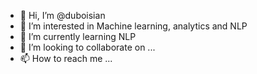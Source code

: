- 👋 Hi, I’m @duboisian
- 👀 I’m interested in Machine learning, analytics and NLP
- 🌱 I’m currently learning NLP
- 💞️ I’m looking to collaborate on ...
- 📫 How to reach me ...

<!---
duboisian/duboisian is a ✨ special ✨ repository because its `README.md` (this file) appears on your GitHub profile.
You can click the Preview link to take a look at your changes.
--->

